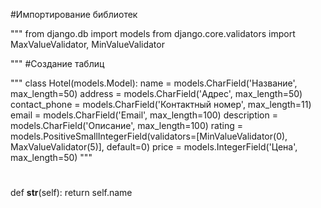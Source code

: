 
#Импортирование библиотек

"""
from django.db import models
from django.core.validators import MaxValueValidator, MinValueValidator

"""
#Создание таблиц

"""
class Hotel(models.Model):
    name = models.CharField('Название', max_length=50)
    address = models.CharField('Адрес', max_length=50)
    contact_phone = models.CharField('Контактный номер', max_length=11)
    email = models.CharField('Email', max_length=100)
    description = models.CharField('Описание', max_length=100)
    rating = models.PositiveSmallIntegerField(validators=[MinValueValidator(0), MaxValueValidator(5)], default=0)
    price = models.IntegerField('Цена', max_length=50)
"""

#
def __str__(self):
        return self.name
